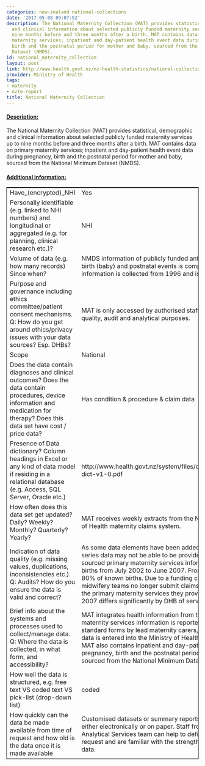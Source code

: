 ```yaml
---
categories: new-zealand national-collections
date: '2017-05-08 09:07:52'
description: The National Maternity Collection (MAT) provides statistical, demographic
  and clinical information about selected publicly funded maternity services up to
  nine months before and three months after a birth. MAT contains data on primary
  maternity services; inpatient and day-patient health event data during pregnancy,
  birth and the postnatal period for mother and baby, sourced from the National Minimum
  Dataset (NMDS).
id: national_maternity_collection
layout: post
link: http://www.health.govt.nz/nz-health-statistics/national-collections-and-surveys/collections/national-maternity-collection
provider: Ministry of Health
tags:
- maternity
- nzte-report
title: National Maternity Collection
---
```



 <h4> <u>Description:</u> </h4>
The National Maternity Collection (MAT) provides statistical, demographic and clinical information about selected publicly funded maternity services up to nine months before and three months after a birth. MAT contains data on primary maternity services; inpatient and day-patient health event data during pregnancy, birth and the postnatal period for mother and baby, sourced from the National Minimum Dataset (NMDS).
 <h4> <u>Additional information:</u> </h4>
 <table style="border: 1px solid">
 <tr> <td width="40%">Have_(encrypted)_NHI</td> <td>Yes</td> </tr>
 <tr> <td width="40%">Personally identifiable (e.g. linked to NHI numbers) and longitudinal or aggregated (e.g. for planning, clinical research etc.)?</td> <td>NHI</td> </tr>
 <tr> <td width="40%">Volume of data (e.g. how many records)
Since when?</td> <td>NMDS information of publicly funded antenatal, delivery(mother), birth (baby) and postnatal events is complete from July 2000. Claims information is collected from 1996 and is complete from July 2002. </td> </tr>
 <tr> <td width="40%">Purpose and governance including ethics committee/patient consent mechanisms. Q: How do you get around ethics/privacy issues with your data sources? Esp. DHBs?</td> <td>MAT is only accessed by authorised staff for maintenance, data quality, audit and analytical purposes. </td> </tr>
 <tr> <td width="40%">Scope</td> <td>National</td> </tr>
 <tr> <td width="40%">Does the data contain diagnoses and clinical outcomes?
Does the data contain procedures, device information and medication for therapy?
Does this data set have cost / price data?</td> <td>Has condition & procedure & claim data</td> </tr>
 <tr> <td width="40%">Presence of Data dictionary? Column headings in Excel or any kind of data model if residing in a relational database (e.g. Access, SQL Server, Oracle etc.) </td> <td>http://www.health.govt.nz/system/files/documents/publications/mat-dict-v1-0.pdf</td> </tr>
 <tr> <td width="40%">How often does this data set get updated? Daily? Weekly? Monthly? Quarterly? Yearly?</td> <td>MAT receives weekly extracts from the NMDS, NHI and the Ministry of Health maternity claims system.</td> </tr>
 <tr> <td width="40%">Indication of data quality (e.g. missing values, duplications, inconsistencies etc.). Q: Audits? How do you ensure the data is valid and correct?</td> <td> As some data elements have been added or deleted, consistent time-series data may not be able to be provided. Coverage of claims-sourced primary maternity services information is 95% of known births from July 2002 to June 2007. From July 2007,coverage is 80% of known births. Due to a funding change DHB-employed midwifery teams no longer submit claims to the Ministry of Health for the primary maternity services they provide. Coverage from July 2007 differs significantly by DHB of service.</td> </tr>
 <tr> <td width="40%">Brief info about the systems and processes used to collect/manage data. Q: Where the data is collected, in what form, and accessibility?</td> <td>MAT integrates health information from two sources. Primary maternity services information is reported to the Ministry of Health on standard forms by lead maternity carers, GPs and specialists. This data is entered into the Ministry of Health maternity claims system. MAT also contains inpatient and day-patient health event data during pregnancy, birth and the postnatal period for mother and baby, sourced from the National Minimum Dataset (NMDS). </td> </tr>
 <tr> <td width="40%">How well the data is structured, e.g. free text VS coded text VS pick-list (drop-down list)</td> <td>coded</td> </tr>
 <tr> <td width="40%">How quickly can the data be made available from time of request and how old is the data once it is made available</td> <td>Customised datasets or summary reports are available on request, either electronically or on paper. Staff from the Ministry of Health Analytical Services team can help to define the specifications for a request and are familiar with the strengths and weaknesses of the data.</td> </tr>
 </table>